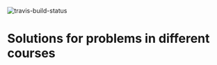 ![travis-build-status](https://travis-ci.org/vpetrigo/courses.svg?branch=master)

# Solutions for problems in different courses
